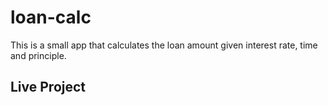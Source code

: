 # loan-calc
This is a small app that calculates the loan amount given interest rate, time and principle.

## Live Project
